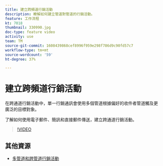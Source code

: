 ```yaml
---
title: 建立跨頻道行銷活動
description: 瞭解如何建立管道對管道的行銷活動。
feature: 工作流程
kt: 7018
thumbnail: 330990.jpg
doc-type: feature video
activity: use
team: TM
source-git-commit: 1608439868cef8996f959e298f786d9c90fd57c7
workflow-type: tm+mt
source-wordcount: '59'
ht-degree: 37%

---
```


# 建立跨頻道行銷活動

在跨通道行銷活動中，單一行銷通訊會使用多個管道根據偏好的收件者管道觸及更廣泛的目標對象。

了解如何使用電子郵件、簡訊和直接郵件傳送，建立跨通道行銷活動。

>[!VIDEO](https://video.tv.adobe.com/v/330990?quality=12)

## 其他資源

* [多管道和跨管道行銷活動](/help/orchestrate-campaigns/introduction-to-cross-and-multi-channel-campaigns.md)
